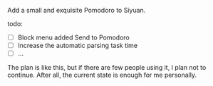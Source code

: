 Add a small and exquisite Pomodoro to Siyuan.

todo:
* [ ] Block menu added Send to Pomodoro
* [ ] Increase the automatic parsing task time
* [ ] ...

The plan is like this, but if there are few people using it, I plan not to continue. After all, the current state is enough for me personally.